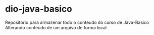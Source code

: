 # dio-java-basico
Repositorio para armazenar todo o conteudo do curso de Java-Basico
Alterando conteudo de um arquivo de forma local